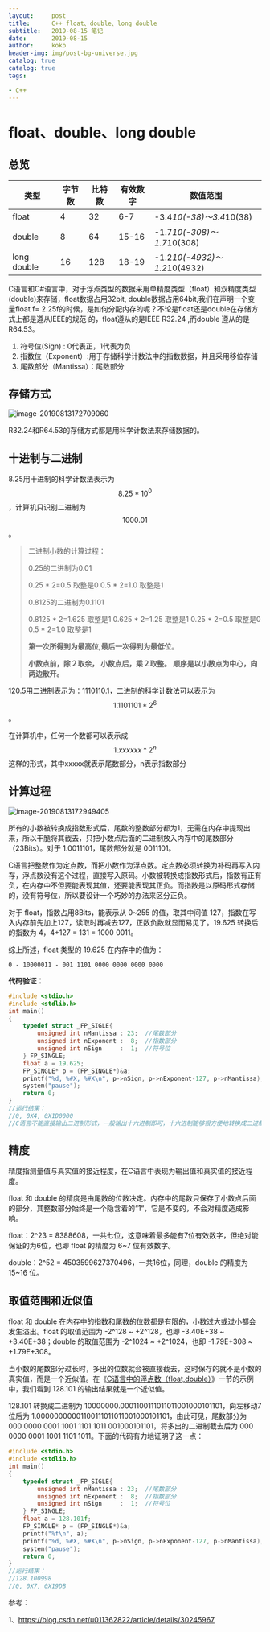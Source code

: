 ```yaml
---
layout:     post
title:     	C++ float、double、long double
subtitle:   2019-08-15 笔记
date:       2019-08-15
author:     koko
header-img: img/post-bg-universe.jpg
catalog: true
catalog: true
tags:

- C++
---
```



# float、double、long double

## 总览

| 类型        | 字节数 | 比特数 | 有效数字 | 数值范围                     |
| ----------- | ------ | ------ | -------- | ---------------------------- |
| float       | 4      | 32     | 6-7      | -3.4*10(-38)～3.4*10(38)     |
| double      | 8      | 64     | 15-16    | -1.7*10(-308)～1.7*10(308)   |
| long double | 16     | 128    | 18-19    | -1.2*10(-4932)～1.2*10(4932) |



C语言和C#语言中，对于浮点类型的数据采用单精度类型（float）和双精度类型(double)来存储，float数据占用32bit, double数据占用64bit,我们在声明一个变量float f= 2.25f的时候，是如何分配内存的呢？不论是float还是double在存储方式上都是遵从IEEE的规范 的，float遵从的是IEEE R32.24 ,而double 遵从的是R64.53。

1. 符号位(Sign) : 0代表正，1代表为负
2. 指数位（Exponent）:用于存储科学计数法中的指数数据，并且采用移位存储
3. 尾数部分（Mantissa）：尾数部分

## 存储方式

![image-20190813172709060](http://blogpicturekoko.oss-cn-beijing.aliyuncs.com/blog/2019-08-15-023457.jpg)

R32.24和R64.53的存储方式都是用科学计数法来存储数据的。

## 十进制与二进制

8.25用十进制的科学计数法表示为 $$8.25*10^0$$，计算机只识别二进制为$$1000.01$$。

> 二进制小数的计算过程：
>
> 0.25的二进制为0.01
>
> 0.25 * 2=0.5  取整是0
> 0.5 * 2=1.0    取整是1
>
> 0.8125的二进制为0.1101
>
> 0.8125 * 2=1.625   取整是1
> 0.625 * 2=1.25     取整是1
> 0.25 * 2=0.5       取整是0
> 0.5 * 2=1.0        取整是1
>
> **第一次所得到为最高位,最后一次得到为最低位**。
>
> **小数点前，除２取余，**
> **小数点后，乘２取整。**
> **顺序是以小数点为中心，向两边散开。**



120.5用二进制表示为：1110110.1，二进制的科学计数法可以表示为$$1.1101101*2^6$$。

在计算机中，任何一个数都可以表示成$$1.xxxxxx*2^n$$这样的形式，其中xxxxx就表示尾数部分，n表示指数部分

## 计算过程

![image-20190813172949405](http://blogpicturekoko.oss-cn-beijing.aliyuncs.com/blog/2019-08-15-023447.jpg)

所有的小数被转换成指数形式后，尾数的整数部分都为1，无需在内存中提现出来，所以干脆将其截去，只把小数点后面的二进制放入内存中的尾数部分（23Bits）。对于 1.0011101，尾数部分就是 0011101。

C语言把整数作为定点数，而把小数作为浮点数。定点数必须转换为补码再写入内存，浮点数没有这个过程，直接写入原码。小数被转换成指数形式后，指数有正有负，在内存中不但要能表现其值，还要能表现其正负。而指数是以原码形式存储的，没有符号位，所以要设计一个巧妙的办法来区分正负。

对于 float，指数占用8Bits，能表示从 0~255 的值，取其中间值 127，指数在写入内存前先加上127，读取时再减去127，正数负数就显而易见了。19.625 转换后的指数为 4，4+127 = 131 = 1000 0011。

综上所述，float 类型的 19.625 在内存中的值为：

```
0 - 10000011 - 001 1101 0000 0000 0000 0000
```

**代码验证：**

```c
#include <stdio.h>
#include <stdlib.h>
int main()
{
    typedef struct _FP_SIGLE{
        unsigned int nMantissa : 23;  //尾数部分
        unsigned int nExponent :  8;  //指数部分
        unsigned int nSign     :  1;  //符号位
    } FP_SINGLE;
    float a = 19.625;
    FP_SINGLE* p = (FP_SINGLE*)&a;
    printf("%d, %#X, %#X\n", p->nSign, p->nExponent-127, p->nMantissa);
    system("pause");
    return 0;
}
//运行结果：
//0, 0X4, 0X1D0000
//C语言不能直接输出二进制形式，一般输出十六进制即可，十六进制能够很方便地转换成二进制。
```

## 精度

精度指测量值与真实值的接近程度，在C语言中表现为输出值和真实值的接近程度。

float 和 double 的精度是由尾数的位数决定。内存中的尾数只保存了小数点后面的部分，其整数部分始终是一个隐含着的“1“，它是不变的，不会对精度造成影响。

float：2^23 = 8388608，一共七位，这意味着最多能有7位有效数字，但绝对能保证的为6位，也即 float 的精度为 6~7 位有效数字。

double：2^52 = 4503599627370496，一共16位，同理，double 的精度为 15~16 位。

## 取值范围和近似值

float 和 double 在内存中的指数和尾数的位数都是有限的，小数过大或过小都会发生溢出。float 的取值范围为 -2^128 ~ +2^128，也即 -3.40E+38 ~ +3.40E+38；double 的取值范围为 -2^1024 ~ +2^1024，也即 -1.79E+308 ~ +1.79E+308。

当小数的尾数部分过长时，多出的位数就会被直接截去，这时保存的就不是小数的真实值，而是一个近似值。在《[C语言中的浮点数（float,double）](http://c.biancheng.net/cpp/html/3093.html)》一节的示例中，我们看到 128.101 的输出结果就是一个近似值。

128.101 转换成二进制为 10000000.0001100111011011001000101101，向左移动7位后为 1.00000000001100111011011001000101101，由此可见，尾数部分为 000 0000 0001 1001 1101 1011 001000101101，将多出的二进制截去后为 000 0000 0001 1001 1101 1011。下面的代码有力地证明了这一点：

```c
#include <stdio.h>
#include <stdlib.h>
int main()
{
    typedef struct _FP_SIGLE{
        unsigned int nMantissa : 23;  //尾数部分
        unsigned int nExponent :  8;  //指数部分
        unsigned int nSign     :  1;  //符号位
    } FP_SINGLE;
    float a = 128.101f;
    FP_SINGLE* p = (FP_SINGLE*)&a;
    printf("%f\n", a);
    printf("%d, %#X, %#X\n", p->nSign, p->nExponent-127, p->nMantissa);
    system("pause");
    return 0;
}
//运行结果：
//128.100998
//0, 0X7, 0X19DB
```

参考：

1、https://blog.csdn.net/u011362822/article/details/30245967